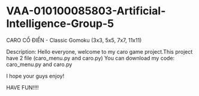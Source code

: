 # VAA-010100085803-Artificial-Intelligence-Group-5
CARO CỔ ĐIỂN - Classic Gomoku (3x3, 5x5, 7x7, 11x11)


Description: Hello everyone, welcome to my caro game project.This project have 2 file (caro_menu.py and caro.py) 
You can download my code: caro_menu.py and caro.py




I hope your guys enjoy!

HAVE FUN!!!!

